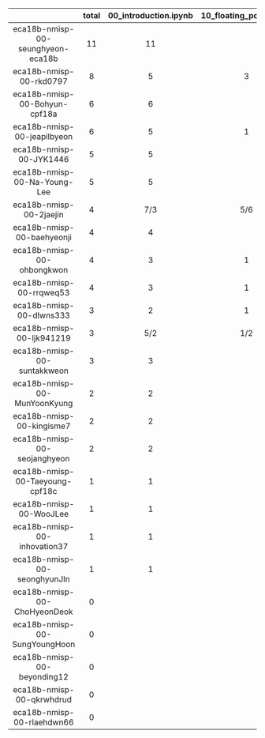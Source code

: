 |    |   total  |  00_introduction.ipynb  |  10_floating_point.ipynb  |  10_sequential.ipynb  |
|:--:|:----:|:----:|:----:|:----:|
| eca18b-nmisp-00-seunghyeon-eca18b | 11 | 11 |  |   |
| eca18b-nmisp-00-rkd0797 | 8 | 5 | 3 |   |
| eca18b-nmisp-00-Bohyun-cpf18a | 6 | 6 |  |   |
| eca18b-nmisp-00-jeapilbyeon | 6 | 5 | 1 |   |
| eca18b-nmisp-00-JYK1446 | 5 | 5 |  |   |
| eca18b-nmisp-00-Na-Young-Lee | 5 | 5 |  |   |
| eca18b-nmisp-00-2jaejin | 4 | 7/3 | 5/6 | 5/6  |
| eca18b-nmisp-00-baehyeonji | 4 | 4 |  |   |
| eca18b-nmisp-00-ohbongkwon | 4 | 3 | 1 |   |
| eca18b-nmisp-00-rrqweq53 | 4 | 3 | 1 |   |
| eca18b-nmisp-00-dlwns333 | 3 | 2 | 1 |   |
| eca18b-nmisp-00-ljk941219 | 3 | 5/2 | 1/2 |   |
| eca18b-nmisp-00-suntakkweon | 3 | 3 |  |   |
| eca18b-nmisp-00-MunYoonKyung | 2 | 2 |  |   |
| eca18b-nmisp-00-kingisme7 | 2 | 2 |  |   |
| eca18b-nmisp-00-seojanghyeon | 2 | 2 |  |   |
| eca18b-nmisp-00-Taeyoung-cpf18c | 1 | 1 |  |   |
| eca18b-nmisp-00-WooJLee | 1 | 1 |  |   |
| eca18b-nmisp-00-inhovation37 | 1 | 1 |  |   |
| eca18b-nmisp-00-seonghyunJIn | 1 | 1 |  |   |
| eca18b-nmisp-00-ChoHyeonDeok | 0 |  |  |   |
| eca18b-nmisp-00-SungYoungHoon | 0 |  |  |   |
| eca18b-nmisp-00-beyonding12 | 0 |  |  |   |
| eca18b-nmisp-00-qkrwhdrud | 0 |  |  |   |
| eca18b-nmisp-00-rlaehdwn66 | 0 |  |  |   |
